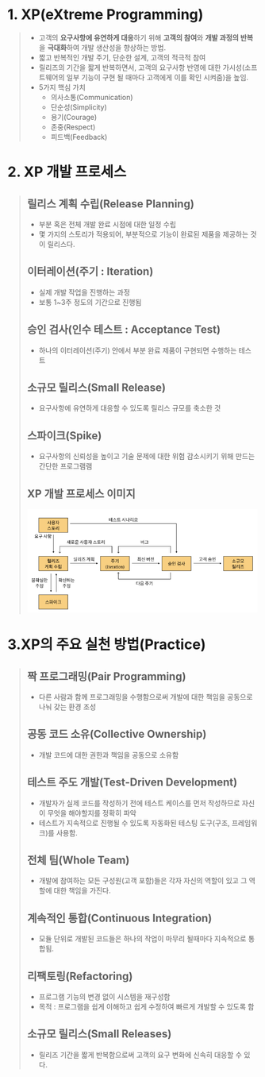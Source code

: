 # 1. XP(eXtreme Programming)
> - 고객의 **요구사항에 유연하게 대응**하기 위해 **고객의 참여**와 **개발 과정의 반복**을 **극대화**하여 개발 생산성을 향상하는 방법.
> - 짧고 반복적인 개발 주기, 단순한 설계, 고객의 적극적 참여
> - 릴리즈의 기간을 짧게 반복하면서, 고객의 요구사항 반영에 대한 가시성(소프트웨어의 일부 기능이 구현 될 때마다 고객에게 이를 확인 시켜줌)을 높임.
> - 5가지 핵심 가치
>   - 의사소통(Communication)
>   - 단순성(Simplicity)
>   - 용기(Courage)
>   - 존중(Respect)
>   - 피드백(Feedback)

# 2. XP 개발 프로세스
> ## 릴리스 계획 수립(Release Planning)
> - 부분 혹은 전체 개발 완료 시점에 대한 일정 수립
> - 몇 가지의 스토리가 적용되어, 부분적으로 기능이 완료된 제품을 제공하는 것이 릴리스다.
>
> ## 이터레이션(주기 : Iteration)
> - 실제 개발 작업을 진행하는 과정
> - 보통 1~3주 정도의 기간으로 진행됨
>
> ## 승인 검사(인수 테스트 : Acceptance Test)
> - 하나의 이터레이션(주기) 안에서 부분 완료 제품이 구현되면 수행하는 테스트
>
> ## 소규모 릴리스(Small Release)
> - 요구사항에 유연하게 대응할 수 있도록 릴리스 규모를 축소한 것
>
> ## 스파이크(Spike)
> - 요구사항의 신뢰성을 높이고 기술 문제에 대한 위험 감소시키기 위해 만드는 간단한 프로그램램
>
> ## XP 개발 프로세스 이미지
> ![alt text](./img/XP_개발_프로세스.png)

# 3.XP의 주요 실천 방법(Practice)
> ## 짝 프로그래밍(Pair Programming)
> - 다른 사람과 함께 프로그래밍을 수행함으로써 개발에 대한 책임을 공동으로 나눠 갖는 환경 조성
>
> ## 공동 코드 소유(Collective Ownership)
> - 개발 코드에 대한 권한과 책임을 공동으로 소유함
>
> ## 테스트 주도 개발(Test-Driven Development)
> - 개발자가 실제 코드를 작성하기 전에 테스트 케이스를 먼저 작성하므로 자신이 무엇을 해야할지를 정확히 파악
> - 테스트가 지속적으로 진행될 수 있도록 자동화된 테스팅 도구(구조, 프레임워크)를 사용함.
>
> ## 전체 팀(Whole Team)
> - 개발에 참여하는 모든 구성원(고객 포함)들은 각자 자신의 역할이 있고 그 역할에 대한 책임을 가진다.
>
> ## 계속적인 통합(Continuous Integration)
> - 모듈 단위로 개발된 코드들은 하나의 작업이 마무리 될때마다 지속적으로 통합됨.
>
> ## 리팩토링(Refactoring)
> - 프로그램 기능의 변경 없이 시스템을 재구성함
> - 목적 : 프로그램을 쉽게 이해하고 쉽게 수정하여 빠르게 개발할 수 있도록 함
>
> ## 소규모 릴리스(Small Releases)
> - 릴리즈 기간을 짧게 반복함으로써 고객의 요구 변화에 신속히 대응할 수 있다.
